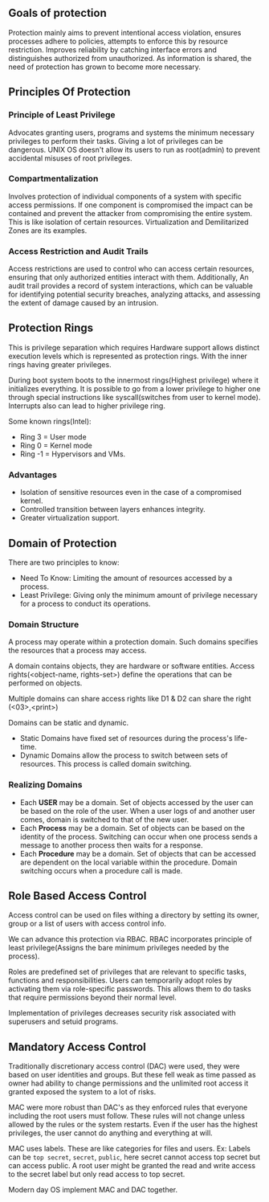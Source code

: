 ## Goals of protection
Protection mainly aims to prevent intentional access violation, ensures processes adhere to policies, attempts to enforce this by resource  restriction.
Improves reliability by catching interface errors and distinguishes authorized from unauthorized. 
As information is shared, the need of protection has grown to become more necessary. 


## Principles Of Protection

### Principle of Least Privilege
Advocates granting users, programs and systems the minimum necessary privileges to perform their tasks. Giving a lot of privileges can be dangerous. 
UNIX OS doesn't allow its users to run as root(admin) to prevent accidental misuses of root privileges.

### Compartmentalization
Involves protection of individual components of a system with specific access permissions. If one component is compromised the impact can be contained and prevent the attacker from compromising the entire system. 
This is like isolation of certain resources. Virtualization and Demilitarized Zones are its examples. 

### Access Restriction and Audit Trails
Access restrictions are used to control who can access certain resources, ensuring that only authorized entities interact with them. Additionally, 
An audit trail provides a record of system interactions, which can be valuable for identifying potential security breaches, analyzing attacks, and assessing the extent of damage caused by an intrusion.



## Protection Rings

This is privilege separation which requires Hardware support allows distinct execution levels which is represented as protection rings. With the inner rings having greater privileges. 

During boot system boots to the innermost rings(Highest privilege) where it initializes everything. 
It is possible to go from a lower privilege to higher one through special instructions like syscall(switches from user to kernel mode). Interrupts also can lead to higher privilege ring.  

Some known rings(Intel):
- Ring 3 = User mode
- Ring 0 = Kernel mode
- Ring -1 = Hypervisors and VMs.

### Advantages
- Isolation of sensitive resources even in the case of a compromised kernel. 
- Controlled transition between layers enhances integrity. 
- Greater virtualization support. 


## Domain of Protection

There are two principles to know:
- Need To Know: Limiting the amount of resources accessed by a process.
- Least Privilege: Giving only the minimum amount of privilege necessary for a process to conduct its operations.

### Domain Structure

A process may operate within a protection domain. Such domains specifies the resources that a process may access. 

A domain contains objects, they are hardware or software entities. Access rights(<object-name, rights-set>) define the operations that can be performed on objects. 

Multiple domains can share access rights like D1 & D2 can share the right (<03>,\<print>) 

Domains can be static and dynamic.
- Static Domains have fixed set of resources during the process's life-time. 
- Dynamic Domains allow the process to switch between sets of resources. This process is called domain switching. 

### Realizing Domains
- Each **USER** may be a domain. Set of objects accessed by the user can be based on the role of the user. When a user logs of and another user comes, domain is switched to that of the new user.
- Each **Process** may be a domain. Set of objects can be based on the identity of the process. Switching can occur when one process sends a message to another process then waits for a response.
- Each **Procedure** may be a domain. Set of objects that can be accessed are dependent on the local variable within the procedure. Domain switching occurs when a procedure call is made. 


## Role Based Access Control

Access control can be used on files withing a directory by setting its owner, group or a list of users with access control info.

We can advance this protection via RBAC. RBAC incorporates principle of least privilege(Assigns the bare minimum privileges needed by the process). 

Roles are predefined set of privileges that are relevant to specific tasks, functions and responsibilities. Users can temporarily adopt roles by activating them via role-specific passwords. This allows them to do tasks that require permissions beyond their normal level. 

Implementation of privileges decreases security risk associated with superusers and setuid programs. 


## Mandatory Access Control

Traditionally discretionary access control (DAC) were used, they were based on user identities and groups. But these fell weak as time passed as owner had ability to change permissions and the unlimited root access it granted exposed the system to a lot of risks.

MAC were more robust than DAC's as they enforced rules that everyone including the root users must follow. These rules will not change unless allowed by the rules or the system restarts. Even if the user has the highest privileges, the user cannot do anything and everything at will. 

MAC uses labels. These are like categories for files and users. Ex: Labels can be `top secret`, `secret`, `public`, here secret cannot access top secret but can access public. 
A root user might be granted the read and write access to the secret label but only read access to top secret.

Modern day OS implement MAC and DAC together. 